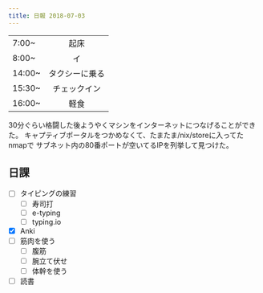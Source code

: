 ```yaml
---
title: 日報 2018-07-03
---
```


|||
|:-|:-:|
|7:00~|起床|
|8:00~|イ|
|14:00~|タクシーに乗る|
|15:30~|チェックイン|
|16:00~|軽食|

30分ぐらい格闘した後ようやくマシンをインターネットにつなげることができた。
キャプティブポータルをつかめなくて、たまたま/nix/storeに入ってたnmapで
サブネット内の80番ポートが空いてるIPを列挙して見つけた。

## 日課

- [ ] タイピングの練習
	+ [ ] 寿司打
	+ [ ] e-typing
	+ [ ] typing.io
- [x] Anki
- [ ] 筋肉を使う
	+ [ ] 腹筋
	+ [ ] 腕立て伏せ
	+ [ ] 体幹を使う
- [ ] 読書
